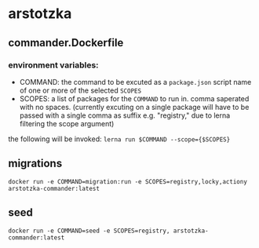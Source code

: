# arstotzka

## commander.Dockerfile

### environment variables:
- COMMAND: the command to be excuted as a `package.json` script name of one or more of the selected `SCOPES`
- SCOPES: a list of packages for the `COMMAND` to run in. comma saperated with no spaces. (currently excuting on a single package will have to be passed with a single comma as suffix e.g. "registry," due to lerna filtering the scope argument)

the following will be invoked:
`lerna run $COMMAND --scope={$SCOPES}`

## migrations
```
docker run -e COMMAND=migration:run -e SCOPES=registry,locky,actiony arstotzka-commander:latest
```

## seed
```
docker run -e COMMAND=seed -e SCOPES=registry, arstotzka-commander:latest
```
